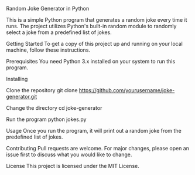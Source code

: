 Random Joke Generator in Python

This is a simple Python program that generates a random joke every time it runs. The project utilizes Python's built-in random module to randomly select a joke from a predefined list of jokes.

Getting Started
To get a copy of this project up and running on your local machine, follow these instructions.

Prerequisites
You need Python 3.x installed on your system to run this program.

Installing

Clone the repository
git clone https://github.com/yourusername/joke-generator.git

Change the directory
cd joke-generator

Run the program
python jokes.py

Usage
Once you run the program, it will print out a random joke from the predefined list of jokes.

Contributing
Pull requests are welcome. For major changes, please open an issue first to discuss what you would like to change.

License
This project is licensed under the MIT License.

